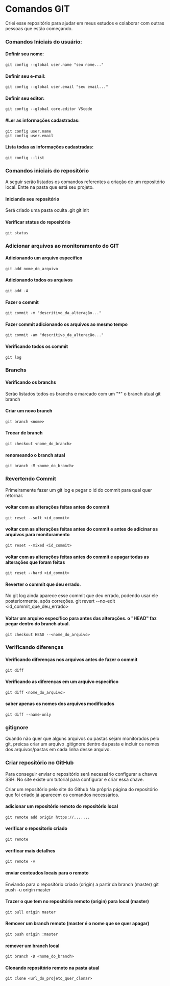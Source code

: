 # Comandos GIT
Criei esse repositório para ajudar em meus estudos e colaborar com outras pessoas que estão começando.


### Comandos Iniciais do usuário:

#### Definir seu nome:
    git config --global user.name "seu nome..."

#### Definir seu e-mail:
    git config --global user.email "seu email..."

#### Definir seu editor:
    git config --global core.editor VScode

#### #Ler as informações cadastradas:
    git config user.name
    git config user.email

#### Lista todas as informações cadastradas:
    git config --list



### Comandos iniciais do repositório
A seguir serão listados os comandos referentes a criação de um repositório local.
Entte na pasta que está seu projeto.

#### Iniciando seu repositório
Será criado uma pasta oculta .git
    git init

#### Verificar status do repositório
    git status

### Adicionar arquivos ao monitoramento do GIT
#### Adicionando um arquivo específico
    git add nome_do_arquivo
#### Adicionando todos os arquivos
    git add -A
#### Fazer o commit
    git commit -m "descritivo_da_alteração..."
#### Fazer commit adicionando os arquivos ao mesmo tempo
    git commit -am "descritivo_da_alteração..."
#### Verificando todos os commit
    git log


### Branchs
#### Verificando os branchs
Serão listados todos os branchs e marcado com um "*" o branch atual 
    git branch
#### Criar um novo branch
    git branch <nome>
#### Trocar de branch
    git checkout <nome_do_branch>
#### renomeando o branch atual
    git branch -M <nome_do_branch>

### Revertendo Commit
Primeiramente fazer um git log e pegar o id do commit para qual quer retornar.
#### voltar com as alterações feitas antes do commit
    git reset --soft <id_commit>
#### voltar com as alterações feitas antes do commit e antes de adicinar os arquivos para monitoramento
    git reset --mixed <id_commit>
#### voltar com as alterações feitas antes do commit e apagar todas as alterações que foram feitas
    git reset --hard <id_commit>

#### Reverter o commit que deu errado. 
No git log ainda aparece esse commit que deu errado, podendo usar ele posteriormente, após correções.
    git revert --no-edit <id_commit_que_deu_errado>

#### Voltar um arquivo específico para antes das alterações. o "HEAD" faz pegar dentro do branch atual.
    git checkout HEAD --<nome_do_arquivo>

### Verificando diferenças
#### Verificando diferenças nos arquivos antes de fazer o commit
    git diff
#### Verificando as diferenças em um arquivo específico
    git diff <nome_do_arquivo>
#### saber apenas os nomes dos arquivos modificados
    git diff --name-only


### gitignore
Quando não quer que alguns arquivos ou pastas sejam monitorados pelo git, preicsa criar um arquivo .gitignore dentro da pasta e incluir os nomes dos arquivos/pastas em cada linha desse arquivo.


### Criar repositório no GitHub
Para conseguir enviar o repositório será necessário configurar a chavve SSH. No site existe um tutorial para configurar e criar essa chave.

Criar um repositório pelo site do Github
Na própria página do repositório que foi criado já aparecem os comandos necessários.

#### adicionar um repositório remoto do repositório local 
    git remote add origin https://.......
#### verificar o repositorio criado
    git remote
#### verificar mais detalhes
    git remote -v

#### enviar conteudos locais para o remoto
Enviando para o repositório criado (origin) a partir da branch (master)
    git push -u origin master

#### Trazer o que tem no repositório remoto (origin) para local (master)
    git pull origin master

#### Remover um branch remoto (master é o nome que se quer apagar)
    git push origin :master
#### remover um branch local
    git branch -D <nome_do_branch>


#### Clonando repositório remoto na pasta atual
    git clone <url_do_projeto_quer_clonar>